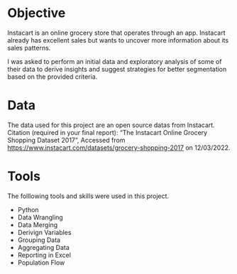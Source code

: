 # Objective
Instacart is an online grocery store that operates through an app. Instacart already has excellent sales but wants to uncover more information about its sales patterns.

I was asked to perform an initial data and exploratory analysis of some of their data to derive insights and suggest strategies for better segmentation based on the provided criteria.

# Data
The data used for this project are an open source datas from Instacart.
Citation (required in your final report): “The Instacart Online Grocery Shopping Dataset 2017”, Accessed from https://www.instacart.com/datasets/grocery-shopping-2017 on 12/03/2022.

# Tools
The folllowing tools and skills were used in this project.
- Python
- Data Wrangling
- Data Merging
- Derivign Variables
- Grouping Data
- Aggregating Data
- Reporting in Excel
- Population Flow
